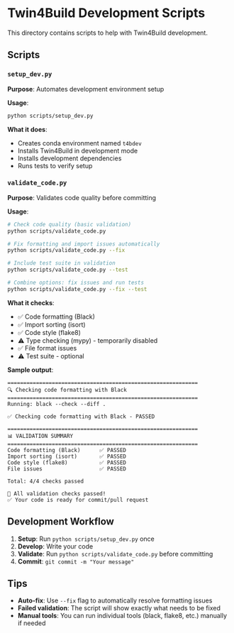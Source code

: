 # Twin4Build Development Scripts

This directory contains scripts to help with Twin4Build development.

## Scripts

### `setup_dev.py`
**Purpose**: Automates development environment setup

**Usage**:
```bash
python scripts/setup_dev.py
```

**What it does**:
- Creates conda environment named `t4bdev`
- Installs Twin4Build in development mode
- Installs development dependencies
- Runs tests to verify setup

### `validate_code.py`
**Purpose**: Validates code quality before committing

**Usage**:
```bash
# Check code quality (basic validation)
python scripts/validate_code.py

# Fix formatting and import issues automatically
python scripts/validate_code.py --fix

# Include test suite in validation
python scripts/validate_code.py --test

# Combine options: fix issues and run tests
python scripts/validate_code.py --fix --test
```

**What it checks**:
- ✅ Code formatting (Black)
- ✅ Import sorting (isort)
- ✅ Code style (flake8)
- ⚠️ Type checking (mypy) - temporarily disabled
- ✅ File format issues
- ⚠️ Test suite - optional

**Sample output**:
```
============================================================
🔍 Checking code formatting with Black
============================================================
Running: black --check --diff .

✅ Checking code formatting with Black - PASSED

============================================================
📊 VALIDATION SUMMARY
============================================================
Code formatting (Black)      ✅ PASSED
Import sorting (isort)       ✅ PASSED
Code style (flake8)          ✅ PASSED
File issues                  ✅ PASSED

Total: 4/4 checks passed

🎉 All validation checks passed!
✅ Your code is ready for commit/pull request
```

## Development Workflow

1. **Setup**: Run `python scripts/setup_dev.py` once
2. **Develop**: Write your code
3. **Validate**: Run `python scripts/validate_code.py` before committing
4. **Commit**: `git commit -m "Your message"`

## Tips

- **Auto-fix**: Use `--fix` flag to automatically resolve formatting issues
- **Failed validation**: The script will show exactly what needs to be fixed
- **Manual tools**: You can run individual tools (black, flake8, etc.) manually if needed 